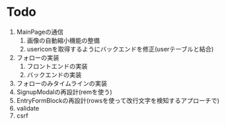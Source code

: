 # Todo
1. MainPageの通信
    1. 画像の自動縮小機能の整備
    1. usericonを取得するようにバックエンドを修正(userテーブルと結合)
1. フォローの実装
    1. フロントエンドの実装
    1. バックエンドの実装
1. フォローのみタイムラインの実装
1. SignupModalの再設計(remを使う)
1. EntryFormBlockの再設計(rowsを使って改行文字を検知するアプローチで)
1. validate
1. csrf